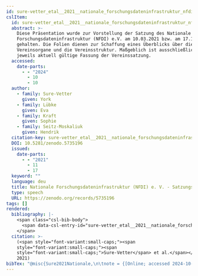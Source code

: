 ```yaml
---
id: sure-vetter_etal__2021__nationale_forschungsdateninfrastruktur_nfdi
cslItem:
  id: sure-vetter_etal__2021__nationale_forschungsdateninfrastruktur_nfdi
  abstract: >-
    Diese Präsentation wurde zur Vorstellung der Satzung des Nationale
    Forschungsdateninfrastruktur (NFDI) e.V. am 10.03.2021 bzw. am 17.11.2021
    gehalten. Die Folien dienen zur Schaffung eines Überblicks über die
    Vereinsorgane und die Vereinsstruktur. Maßgeblich ist ausschließlich die
    jeweils aktuell gültige Fassung der Vereinssatzung.
  accessed:
    date-parts:
      - - "2024"
        - 10
        - 10
  author:
    - family: Sure-Vetter
      given: York
    - family: Lübke
      given: Eva
    - family: Kraft
      given: Sophie
    - family: Seitz-Moskaliuk
      given: Hendrik
  citation-key: sure-vetter_etal__2021__nationale_forschungsdateninfrastruktur_nfdi
  DOI: 10.5281/zenodo.5735196
  issued:
    date-parts:
      - - "2021"
        - 11
        - 17
  keyword: ""
  language: deu
  title: Nationale Forschungsdateninfrastruktur (NFDI) e. V. - Satzungsvorstellung
  type: speech
  URL: https://zenodo.org/records/5735196
tags: []
rendered:
  bibliography: |-
    <span class="csl-bib-body">
      <span data-csl-entry-id="sure-vetter_etal__2021__nationale_forschungsdateninfrastruktur_nfdi" class="csl-entry"><span class='author-bib'>Sure-Vetter, Lübke, E., Kraft, S., &#38; Seitz-Moskaliuk, H.</span>. <span class='date-bib'>(2021, November 17)</span>. <span class='title'><i><b><span style="font-style:normal;">Nationale Forschungsdateninfrastruktur (NFDI) e. V. - Satzungsvorstellung</span></b></i></span>. <span class='URL'><a href='https://doi.org/10.5281/zenodo.5735196'>LINK</a></span></span>
    </span>
  citation: >-
    (<span style="font-variant:small-caps;"><span
    style="font-variant:small-caps;"><span
    style="font-variant:small-caps;">Sure-Vetter</span> et al.</span></span>,
    2021)
bibTex: "@misc{Sure2021Nationale,\n\tnote = {[Online; accessed 2024-10-10]},\n\tauthor = {Sure-Vetter, York and L{\\\" u}bke, Eva and Kraft, Sophie and Seitz-Moskaliuk, Hendrik},\n\tdoi = {10.5281/zenodo.5735196},\n\tyear = {2021},\n\tmonth = {nov 17},\n\ttitle = {Nationale {Forschungsdateninfrastruktur} ({NFDI}) e. {V}. - {Satzungsvorstellung}},\n\turl = {https://zenodo.org/records/5735196},\n\thowpublished = {https://zenodo.org/records/5735196},\n}\n\n"
---
```

